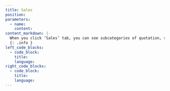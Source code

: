 ```yaml
---
title: Sales
position:
parameters:
  - name:
    content:
content_markdown: |-
  When you click ‘Sales’ tab, you can see subcategories of quotation, sales order, invoice, sales return and delivery note. 
  {: .info }
left_code_blocks:
  - code_block:
    title:
    language:
right_code_blocks:
  - code_block:
    title:
    language:
---
```

